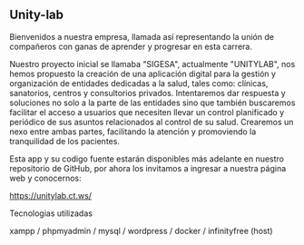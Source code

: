 
## Unity-lab

Bienvenidos a nuestra empresa, llamada así representando la unión de compañeros con ganas de aprender y progresar en esta carrera.


Nuestro proyecto inicial se llamaba "SIGESA", actualmente "UNITYLAB", nos hemos propuesto la creación de una aplicación digital para la gestión y organización de entidades dedicadas a la salud, tales como: clínicas, sanatorios, centros y consultorios privados.
Intentaremos dar respuesta y soluciones no solo a la parte de las entidades sino que también buscaremos facilitar el acceso a usuarios que necesiten llevar un control planificado y periódico de sus asuntos relacionados al control de su salud.
Crearemos un nexo entre ambas partes, facilitando la atención y promoviendo la tranquilidad de los pacientes.


Esta app y su codigo fuente estarán disponibles más adelante en nuestro repositorio de GitHub, por ahora los invitamos a ingresar a nuestra página web y conocernos:

https://unitylab.ct.ws/

Tecnologias utilizadas

xampp / phpmyadmin / mysql / wordpress / docker / infinityfree (host)
